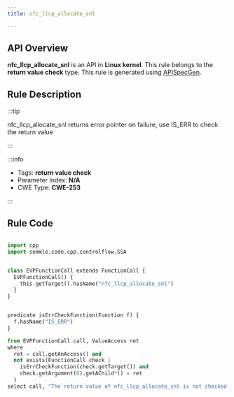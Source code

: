 ```yaml
---
title: nfc_llcp_allocate_snl

---
```



## API Overview
**nfc_llcp_allocate_snl** is an API in **Linux kernel**. This rule belongs to the **return value check** type. This rule is generated using [APISpecGen](../../tools/APISpecGen).
## Rule Description

:::tip

nfc_llcp_allocate_snl returns error pointer on failure, use IS_ERR to check the return value

:::

:::info

- Tags: **return value check**
- Parameter Index: **N/A**
- CWE Type: **CWE-253**

:::

## Rule Code
```python

import cpp
import semmle.code.cpp.controlflow.SSA


class EVPFunctionCall extends FunctionCall {
  EVPFunctionCall() {
    this.getTarget().hasName("nfc_llcp_allocate_snl")
  }
}


predicate isErrCheckFunction(Function f) {
  f.hasName("IS_ERR") 
}

from EVPFunctionCall call, ValueAccess ret
where
  ret = call.getAnAccess() and
  not exists(FunctionCall check |
    isErrCheckFunction(check.getTarget()) and
    check.getArgument(0).getAChild*() = ret
  )
select call, "The return value of nfc_llcp_allocate_snl is not checked with IS_ERR."
    
```